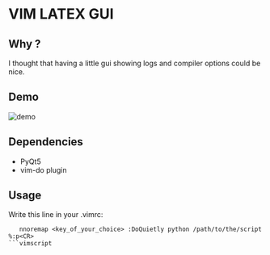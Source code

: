 # VIM LATEX GUI
## Why ? 
I thought that having a little gui showing logs and compiler options could be nice. 

## Demo 
![demo](http://i.imgur.com/Rzn29eK.gif)

## Dependencies

* PyQt5
* vim-do plugin

## Usage 

Write this line in your .vimrc:

```vimscript
   nnoremap <key_of_your_choice> :DoQuietly python /path/to/the/script %:p<CR> 
```vimscript

 


